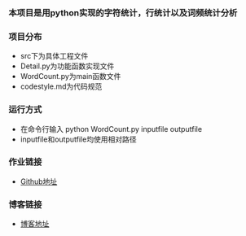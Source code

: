 

 ### 本项目是用python实现的字符统计，行统计以及词频统计分析

 ### 项目分布
* src下为具体工程文件
* Detail.py为功能函数实现文件
* WordCount.py为main函数文件
* codestyle.md为代码规范

 ### 运行方式
* 在命令行输入 python WordCount.py inputfile outputfile
* inputfile和outputfile均使用相对路径

 ### 作业链接
* [Github地址](https://github.com/tkhhhh/PersonalProject-Java/tree/main/221801313)

 ### 博客链接
* [博客地址](https://www.cnblogs.com/tonysken/p/14475793.html)